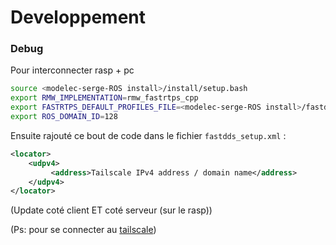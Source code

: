 ﻿# Developpement


### Debug
Pour interconnecter rasp + pc
```bash
source <modelec-serge-ROS install>/install/setup.bash
export RMW_IMPLEMENTATION=rmw_fastrtps_cpp
export FASTRTPS_DEFAULT_PROFILES_FILE=<modelec-serge-ROS install>/fastdds_setup.xml
export ROS_DOMAIN_ID=128
```

Ensuite rajouté ce bout de code dans le fichier `fastdds_setup.xml` :
```xml
<locator>
    <udpv4>
         <address>Tailscale IPv4 address / domain name</address>
    </udpv4>
</locator>
```
(Update coté client ET coté serveur (sur le rasp))

(Ps: pour se connecter au [tailscale](connect-rasp.md))
